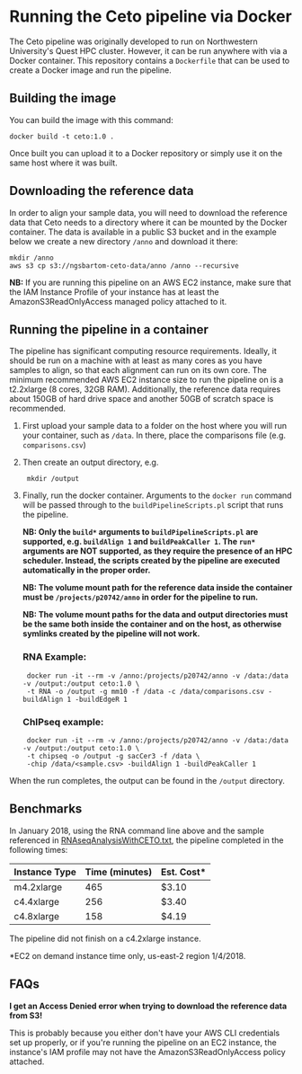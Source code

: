 # Running the Ceto pipeline via Docker

The Ceto pipeline was originally developed to run on Northwestern University's
Quest HPC cluster. However, it can be run anywhere with via a Docker container.
This repository contains a `Dockerfile` that can be used to create a Docker
image and run the pipeline.

## Building the image

You can build the image with this command:

	docker build -t ceto:1.0 .

Once built you can upload it to a Docker repository or simply use it on the same host where it was built.

## Downloading the reference data

In order to align your sample data, you will need to download the reference data
that Ceto needs to a directory where it can be mounted by the Docker container.
The data is available in a public S3 bucket and in the example below we create a
new directory `/anno` and download it there:

	mkdir /anno
	aws s3 cp s3://ngsbartom-ceto-data/anno /anno --recursive

**NB:** If you are running this pipeline on an AWS EC2 instance, make sure that
the IAM Instance Profile of your instance has at least the
AmazonS3ReadOnlyAccess managed policy attached to it.

## Running the pipeline in a container

The pipeline has significant computing resource requirements. Ideally, it should
be run on a machine with at least as many cores as you have samples to align, so
that each alignment can run on its own core. The minimum recommended AWS EC2
instance size to run the pipeline on is a t2.2xlarge (8 cores, 32GB RAM).
Additionally, the reference data requires about 150GB of hard drive space and
another 50GB of scratch space is recommended.

1. First upload your sample data to a folder on the host where you will run your
   container, such as `/data`. In there, place the comparisons file (e.g.
   `comparisons.csv`)

2. Then create an output directory, e.g.

		mkdir /output

3. Finally, run the docker container. Arguments to the `docker run` command will
   be passed through to the `buildPipelineScripts.pl` script that runs the
   pipeline.
   
   **NB: Only the `build*` arguments to `buildPipelineScripts.pl` are supported,
   e.g. `buildAlign 1` and `buildPeakCaller 1`. The `run*` arguments are NOT
   supported, as they require the presence of an HPC scheduler. Instead, the
   scripts created by the pipeline are executed automatically in the proper
   order.**
      
   **NB: The volume mount path for the reference data inside the container
    must be `/projects/p20742/anno` in order for the pipeline to run.**

    **NB: The volume mount paths for the data and output directories must be
    the same both inside the container and on the host, as otherwise symlinks
    created by the pipeline will not work.**

	### RNA Example:

		docker run -it --rm -v /anno:/projects/p20742/anno -v /data:/data -v /output:/output ceto:1.0 \
		-t RNA -o /output -g mm10 -f /data -c /data/comparisons.csv -buildAlign 1 -buildEdgeR 1

	### ChIPseq example:

		docker run -it --rm -v /anno:/projects/p20742/anno -v /data:/data -v /output:/output ceto:1.0 \
		-t chipseq -o /output -g sacCer3 -f /data \
		-chip /data/<sample.csv> -buildAlign 1 -buildPeakCaller 1

When the run completes, the output can be found in the `/output` directory.

## Benchmarks

In January 2018, using the RNA command line above and the sample referenced in
[RNAseqAnalysisWithCETO.txt](RNAseqAnalysisWithCETO.txt), the pipeline completed
in the following times:

| Instance Type | Time (minutes) | Est. Cost* |
| ------------- | -------------- | ---------- |
| m4.2xlarge    | 465            | $3.10      |
| c4.4xlarge    | 256            | $3.40      |
| c4.8xlarge    | 158            | $4.19      |

The pipeline did not finish on a c4.2xlarge instance.

*EC2 on demand instance time only, us-east-2 region 1/4/2018.

## FAQs

**I get an Access Denied error when trying to download the reference data from
S3!**

This is probably because you either don't have your AWS CLI credentials set up
properly, or if you're running the pipeline on an EC2 instance, the instance's
IAM profile may not have the AmazonS3ReadOnlyAccess policy attached.

